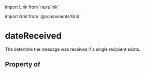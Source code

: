import Link from 'next/link'
  
import Grid from '@components/Grid'

# dateReceived

The date/time the message was received if a single recipient exists.

## Property of



